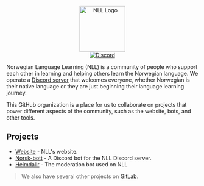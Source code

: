 <p align="center">
  <img src="https://github.com/NLLCommunity/.github/assets/9868643/83acfe70-3347-4839-8583-3e681d49332f" alt="NLL Logo" height="120"><br>
  <a href="https://discord.gg/mBsKjx7">
    <img src="https://img.shields.io/badge/Discord-7289DA?style=for-the-badge&logo=discord&logoColor=white" alt="Discord">
  </a>
</p>

Norwegian Language Learning (NLL) is a community of people who support each other in learning and helping others learn the Norwegian language. We operate a [Discord server](https://discord.gg/mBsKjx7) that welcomes everyone, whether Norwegian is their native language or they are just beginning their language learning journey.

This GitHub organization is a place for us to collaborate on projects that power different aspects of the community, such as the website, bots, and other tools.

## Projects

- [Website](https://github.com/NLLCommunity/nllcommunity.github.io) - NLL's website.
- [Norsk-bott](https://github.com/NLLCommunity/discord-norsk-bott) - A Discord bot for the NLL Discord server.
- [Heimdallr](https://github.com/NLLCommunity/heimdallr) - The moderation bot used on NLL

> We also have several other projects on [GitLab](https://gitlab.com/NorwegianLanguageLearning).
